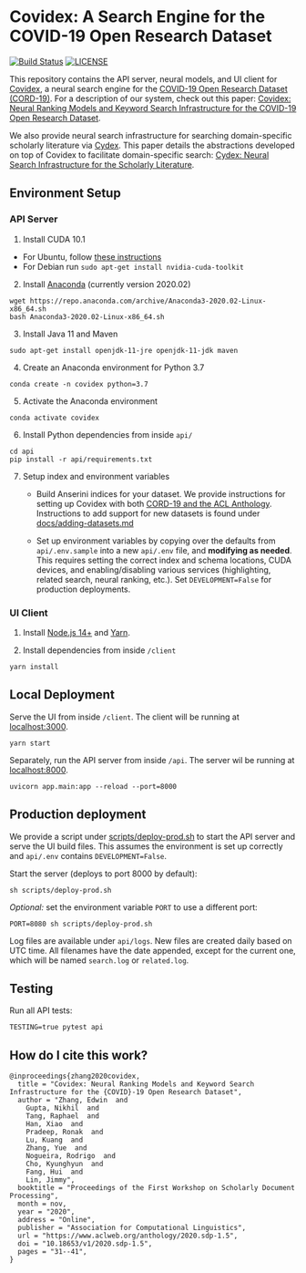 # Covidex: A Search Engine for the COVID-19 Open Research Dataset

[![Build Status](https://api.travis-ci.com/castorini/covidex.svg?branch=master)](https://travis-ci.org/castorini/covidex)
[![LICENSE](https://img.shields.io/badge/license-Apache-blue.svg?style=flat)](https://www.apache.org/licenses/LICENSE-2.0)

This repository contains the API server, neural models, and UI client for [Covidex](https://covidex.ai), a neural search engine for the [COVID-19 Open Research Dataset (CORD-19)](https://pages.semanticscholar.org/coronavirus-research). For a description of our system, check out this paper: [Covidex: Neural Ranking Models and Keyword Search Infrastructure for the COVID-19 Open Research Dataset](https://www.aclweb.org/anthology/2020.sdp-1.5/).

We also provide neural search infrastructure for searching domain-specific scholarly literature via [Cydex](https://cydex.ai). This paper details the abstractions developed on top of Covidex to facilitate domain-specific search: [Cydex: Neural Search Infrastructure for the Scholarly Literature](https://www.aclweb.org/anthology/2020.sdp-1.19/).

## Environment Setup

### API Server

1. Install CUDA 10.1

- For Ubuntu, follow [these instructions](https://developer.nvidia.com/cuda-10.1-download-archive-update2)
- For Debian run `sudo apt-get install nvidia-cuda-toolkit`

2. Install [Anaconda](https://docs.anaconda.com/anaconda/install/linux/) (currently version 2020.02)

```
wget https://repo.anaconda.com/archive/Anaconda3-2020.02-Linux-x86_64.sh
bash Anaconda3-2020.02-Linux-x86_64.sh
```

3. Install Java 11 and Maven

```
sudo apt-get install openjdk-11-jre openjdk-11-jdk maven
```

4. Create an Anaconda environment for Python 3.7

```
conda create -n covidex python=3.7
```

5. Activate the Anaconda environment

```
conda activate covidex
```

6. Install Python dependencies from inside `api/`

```
cd api
pip install -r api/requirements.txt
```

7. Setup index and environment variables

   - Build Anserini indices for your dataset. We provide instructions for setting up Covidex with both [CORD-19 and the ACL Anthology](docs/setup-index.md). Instructions to add support for new datasets is found under [docs/adding-datasets.md](docs/adding-datasets.md)

   - Set up environment variables by copying over the defaults from `api/.env.sample` into a new `api/.env` file, and **modifying as needed**. This requires setting the correct index and schema locations, CUDA devices, and enabling/disabling various services (highlighting, related search, neural ranking, etc.). Set `DEVELOPMENT=False` for production deployments.

### UI Client

1. Install [Node.js 14+](https://nodejs.org/en/download/) and [Yarn](https://classic.yarnpkg.com/en/docs/install/).

2. Install dependencies from inside `/client`

```
yarn install
```

## Local Deployment

Serve the UI from inside `/client`. The client will be running at [localhost:3000](http://localhost:3000).

```
yarn start
```

Separately, run the API server from inside `/api`. The server wil be running at [localhost:8000](localhost:8000).

```
uvicorn app.main:app --reload --port=8000
```

## Production deployment

We provide a script under [scripts/deploy-prod.sh](scripts/deploy-prod.sh) to start the API server and serve the UI build files. This assumes the environment is set up correctly and `api/.env` contains `DEVELOPMENT=False`.

Start the server (deploys to port 8000 by default):

```
sh scripts/deploy-prod.sh
```

_Optional:_ set the environment variable `PORT` to use a different port:

```
PORT=8080 sh scripts/deploy-prod.sh
```

Log files are available under `api/logs`. New files are created daily based on UTC time. All filenames have the date appended, except for the current one, which will be named `search.log` or `related.log`.

## Testing

Run all API tests:

```
TESTING=true pytest api
```

## How do I cite this work?

```
@inproceedings{zhang2020covidex,
  title = "Covidex: Neural Ranking Models and Keyword Search Infrastructure for the {COVID}-19 Open Research Dataset",
  author = "Zhang, Edwin  and
    Gupta, Nikhil  and
    Tang, Raphael  and
    Han, Xiao  and
    Pradeep, Ronak  and
    Lu, Kuang  and
    Zhang, Yue  and
    Nogueira, Rodrigo  and
    Cho, Kyunghyun  and
    Fang, Hui  and
    Lin, Jimmy",
  booktitle = "Proceedings of the First Workshop on Scholarly Document Processing",
  month = nov,
  year = "2020",
  address = "Online",
  publisher = "Association for Computational Linguistics",
  url = "https://www.aclweb.org/anthology/2020.sdp-1.5",
  doi = "10.18653/v1/2020.sdp-1.5",
  pages = "31--41",
}
```
